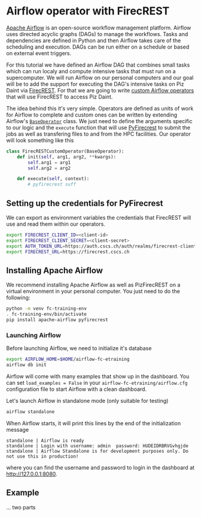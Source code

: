 # Airflow operator with FirecREST

[Apache Airflow](https://airflow.apache.org) is an open-source workflow management platform. Airflow uses directed acyclic graphs (DAGs) to manage the workflows. Tasks and dependencies are defined in Python and then Airflow takes care of the scheduling and execution. DAGs can be run either on a schedule or based on external event triggers.

For this tutorial we have defined an Airflow DAG that combines small tasks which can run localy and compute intensive tasks that must run on a supercomputer. We will run Airflow on our personal computers and our goal will be to add the support for executing the DAG's intensive tasks on Piz Daint via [FirecREST](https://firecrest.readthedocs.io). For that we are going to write [custom Airflow operators](https://airflow.apache.org/docs/apache-airflow/stable/howto/custom-operator.html) that will use FirecREST to access Piz Daint.

The idea behind this it's very simple.
Operators are defined as units of work for Airflow to complete and custom ones can be written by extending Airflow's [`BaseOperator`](https://airflow.apache.org/docs/apache-airflow/stable/_api/airflow/models/baseoperator/index.html#airflow.models.baseoperator.BaseOperatorMeta) class.
We just need to define the arguments specific to our logic and the `execute` function that will use [PyFirecrest](https://pyfirecrest.readthedocs.io/en/stable/) to submit the jobs as well as transfering files to and from the HPC facilities.
Our operator will look something like this

```python
class FirecRESTCustomOperator(BaseOperator):
    def init(self, arg1, arg2, **kwargs):
        self.arg1 = arg1
        self.arg2 = arg2

    def execute(self, context):
        # pyfirecrest suff
```


## Setting up the credentials for PyFirecrest

We can export as environment variables the credentials that FirecREST will use and read them within our operators.

```bash
export FIRECREST_CLIENT_ID=<client-id>
export FIRECREST_CLIENT_SECRET=<client-secret>
export AUTH_TOKEN_URL=https://auth.cscs.ch/auth/realms/firecrest-clients/protocol/openid-connect/token
export FIRECREST_URL=https://firecrest.cscs.ch
```

## Installing Apache Airflow

We recommend installing Apache Airflow as well as PizFirecREST on a virtual environment in your personal computer.
You just need to do the following:
```bash
python -m venv fc-training-env
. fc-training-env/bin/activate
pip install apache-airflow pyfirecrest
```

### Launching Airflow

Before launching Airflow, we need to initialize it's database
```bash
export AIRFLOW_HOME=$HOME/airflow-fc-etraining
airflow db init
```
Airflow will come with many examples that show up in the dashboard. You can set `load_examples = False` in your `airflow-fc-etraining/airflow.cfg` configuration file to start Airflow with a clean dashboard.

Let's launch Airflow in standalone mode (only suitable for testing)
```bash
airflow standalone
```

When Airflow starts, it will print this lines by the end of the initialization message
```
standalone | Airflow is ready
standalone | Login with username: admin  password: HUDEIDRBRVGvhgjde
standalone | Airflow Standalone is for development purposes only. Do not use this in production!
```
where you can find the username and password to login in the dashboard at http://127.0.0.1:8080.

## Example

... two parts 
